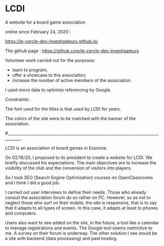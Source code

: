 # LCDI
A website for a board game association

online since February 24, 2020 :

https://le-cercle-des-investigateurs.github.io/

The github page :
https://github.com/le-cercle-des-investigateurs


Volunteer work carried out for the purposes:
- learn to program;
- offer a showcase to this association;
- increase the number of active members of the association.


I used micro data to optimize referencing by Google.

Constraints:

The font used for the titles is that used by LCDI for years.

The colors of the site were to be matched with the banner of the association.

#_____________________________________________________________________________________

LCDI is an association of board games in Essonne.

On 02/16/20, I proposed to its president to create a website for LCDI.
We briefly discussed his expectations. The main objectives are to increase the visibility of the club and the conversion of visitors into players.

So I took SEO (Search Engine Optimization) courses on OpenClassrooms and I think I did a good job.

I carried out user interviews to define their needs. Those who already consult the association forum do so rather on PC. However, so as not to neglect those who surf on their mobile, the site is responsive, that is to say that it adapts to all types of screen. In this case, it adapts at least to phones and computers.

Users also want to see added on the site, in the future, a tool like a calendar to manage registrations and events. The Google tool seems restrictive to me. A survey on their forum is underway. The other solution I see would be a site with backend (data processing) and paid hosting.

